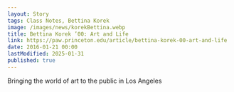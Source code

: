 ```yaml
---
layout: Story
tags: Class Notes, Bettina Korek
image: /images/news/korekBettina.webp
title: Bettina Korek ’00: Art and Life
link: https://paw.princeton.edu/article/bettina-korek-00-art-and-life
date: 2016-01-21 00:00
lastModified: 2025-01-31
published: true
---
```


Bringing the world of art to the public in Los Angeles
